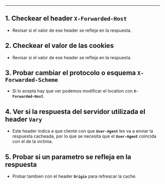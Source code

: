 -- -
## 1. **Checkear el header `X-Forwarded-Host`**
- Revisar si el valor de ese header se refleja en la respuesta.

## 2. **Checkear el valor de las cookies**
- Revisar si el valor de ese header se refleja en la respuesta.

## 3. **Probar cambiar el protocolo o esquema `X-Forwarded-Scheme`**
- Si lo acepta hay que ver podemos modificar el location con **`X-Forwarded-Host`**.

## 4. **Ver si la respuesta del servidor utilizada el header `Vary`**
- Este header indica a que cliente con que **`User-Agent`** les va a enviar la respuesta cacheada, por lo que se necesita que el **``User-Agent``** coincida con el de la victima.

## **5. Probar si un parametro se refleja en la respuesta** 
- Probar tambien con el header **`Origin`** para refrescar la cache.
